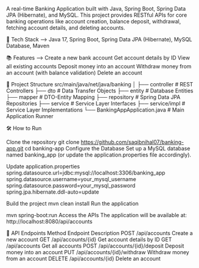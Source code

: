 A real-time Banking Application built with Java, Spring Boot, Spring Data JPA (Hibernate), and MySQL.
This project provides RESTful APIs for core banking operations like account creation, balance deposit, withdrawal, fetching account details, and deleting accounts.

🚀 Tech Stack -->
Java 17,
Spring Boot,
Spring Data JPA (Hibernate),
MySQL Database,
Maven

📚 Features --> 
Create a new bank account
Get account details by ID
View all existing accounts
Deposit money into an account
Withdraw money from an account (with balance validation)
Delete an account

📂 Project Structure
src/main/java/net/java/banking
│
├── controller        # REST Controllers
├── dto               # Data Transfer Objects
├── entity            # Database Entities
├── mapper            # DTO-Entity Mapping
├── repository        # Spring Data JPA Repositories
├── service           # Service Layer Interfaces
├── service/impl      # Service Layer Implementations
└── BankingAppApplication.java  # Main Application Runner


🛠 How to Run

Clone the repository
git clone https://github.com/saqibnihal07/banking-app.git
cd banking-app
Configure the Database
Set up a MySQL database named banking_app (or update the application.properties file accordingly).

Update application.properties
spring.datasource.url=jdbc:mysql://localhost:3306/banking_app
spring.datasource.username=your_mysql_username
spring.datasource.password=your_mysql_password
spring.jpa.hibernate.ddl-auto=update

Build the project
mvn clean install
Run the application

mvn spring-boot:run
Access the APIs
The application will be available at:
http://localhost:8080/api/accounts

🧩 API Endpoints
Method	Endpoint	Description
POST	/api/accounts	Create a new account
GET	/api/accounts/{id}	Get account details by ID
GET	/api/accounts	Get all accounts
POST	/api/accounts/{id}/deposit	Deposit money into an account
PUT	/api/accounts/{id}/withdraw	Withdraw money from an account
DELETE	/api/accounts/{id}	Delete an account
